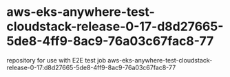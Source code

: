 # aws-eks-anywhere-test-cloudstack-release-0-17-d8d27665-5de8-4ff9-8ac9-76a03c67fac8-77
repository for use with E2E test job aws-eks-anywhere-test-cloudstack-release-0-17:d8d27665-5de8-4ff9-8ac9-76a03c67fac8-77
